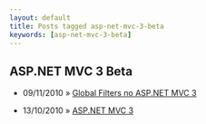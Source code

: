 ```yaml
---
layout: default
title: Posts tagged asp-net-mvc-3-beta
keywords: [asp-net-mvc-3-beta]
---
```

<h2 class="category">ASP.NET MVC 3 Beta</h2>
<ul class="posts">
<li>
<p>
<span class="date">09/11/2010</span> &raquo; 
<a href="/blog/global-filters-no-asp-net-mvc-3">Global Filters no ASP.NET MVC 3</a>
</p>
</li> 
<li>
<p>
<span class="date">13/10/2010</span> &raquo; 
<a href="/blog/asp-net-mvc-3">ASP.NET MVC 3</a>
</p>
</li> 
</ul>
